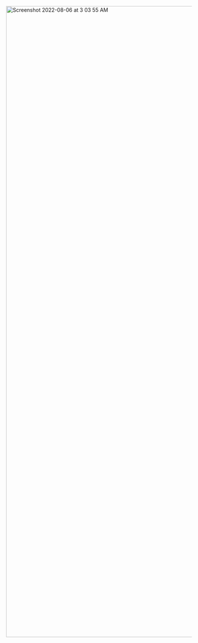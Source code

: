 <img width="1715" alt="Screenshot 2022-08-06 at 3 03 55 AM" src="https://user-images.githubusercontent.com/65598848/183214019-6e475f46-8247-4d43-88c9-b4f83219fbc1.png">
